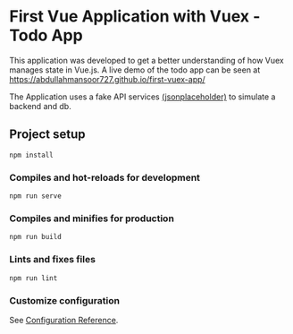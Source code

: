 # First Vue Application with Vuex - Todo App

This application was developed to get a better understanding of how Vuex manages state in Vue.js. A live demo of the todo app can be seen at https://abdullahmansoor727.github.io/first-vuex-app/

The Application uses a fake API services <a href="https://jsonplaceholder.typicode.com/todos">(jsonplaceholder)</a> to simulate a backend and db.

## Project setup
```
npm install
```

### Compiles and hot-reloads for development
```
npm run serve
```

### Compiles and minifies for production
```
npm run build
```

### Lints and fixes files
```
npm run lint
```

### Customize configuration
See [Configuration Reference](https://cli.vuejs.org/config/).
